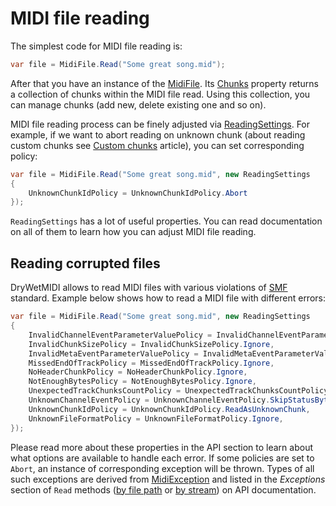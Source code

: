 ﻿---
uid: a_file_reading
---

# MIDI file reading

The simplest code for MIDI file reading is:

```csharp
var file = MidiFile.Read("Some great song.mid");
```

After that you have an instance of the [MidiFile](xref:Melanchall.DryWetMidi.Core.MidiFile). Its [Chunks](xref:Melanchall.DryWetMidi.Core.MidiFile.Chunks) property returns a collection of chunks within the MIDI file read. Using this collection, you can manage chunks (add new, delete existing one and so on).

MIDI file reading process can be finely adjusted via [ReadingSettings](xref:Melanchall.DryWetMidi.Core.ReadingSettings). For example, if we want to abort reading on unknown chunk (about reading custom chunks see [Custom chunks](xref:a_custom_chunk) article), you can set corresponding policy:

```csharp
var file = MidiFile.Read("Some great song.mid", new ReadingSettings
{
    UnknownChunkIdPolicy = UnknownChunkIdPolicy.Abort
});
```

`ReadingSettings` has a lot of useful properties. You can read documentation on all of them to learn how you can adjust MIDI file reading.

## Reading corrupted files

DryWetMIDI allows to read MIDI files with various violations of [SMF](https://midi.org/standard-midi-files-specification) standard. Example below shows how to read a MIDI file with different errors:

```csharp
var file = MidiFile.Read("Some great song.mid", new ReadingSettings
{
    InvalidChannelEventParameterValuePolicy = InvalidChannelEventParameterValuePolicy.ReadValid,
    InvalidChunkSizePolicy = InvalidChunkSizePolicy.Ignore,
    InvalidMetaEventParameterValuePolicy = InvalidMetaEventParameterValuePolicy.SnapToLimits,
    MissedEndOfTrackPolicy = MissedEndOfTrackPolicy.Ignore,
    NoHeaderChunkPolicy = NoHeaderChunkPolicy.Ignore,
    NotEnoughBytesPolicy = NotEnoughBytesPolicy.Ignore,
    UnexpectedTrackChunksCountPolicy = UnexpectedTrackChunksCountPolicy.Ignore,
    UnknownChannelEventPolicy = UnknownChannelEventPolicy.SkipStatusByteAndOneDataByte,
    UnknownChunkIdPolicy = UnknownChunkIdPolicy.ReadAsUnknownChunk,
    UnknownFileFormatPolicy = UnknownFileFormatPolicy.Ignore,
});
```

Please read more about these properties in the API section to learn about what options are available to handle each error. If some policies are set to `Abort`, an instance of corresponding exception will be thrown. Types of all such exceptions are derived from [MidiException](xref:Melanchall.DryWetMidi.Common.MidiException) and listed in the _Exceptions_ section of `Read` methods ([by file path](xref:Melanchall.DryWetMidi.Core.MidiFile.Read(System.String,Melanchall.DryWetMidi.Core.ReadingSettings)) or [by stream](xref:Melanchall.DryWetMidi.Core.MidiFile.Read(System.IO.Stream,Melanchall.DryWetMidi.Core.ReadingSettings))) on API documentation.